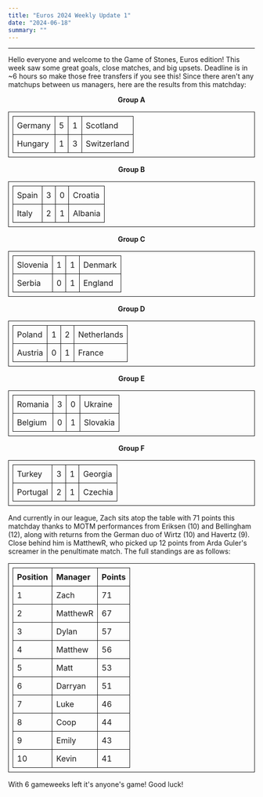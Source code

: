 ```yaml
---
title: "Euros 2024 Weekly Update 1"
date: "2024-06-18"
summary: ""
---
```


<style>
table, th, td {
    table-layout: fixed;
    border-collapse: collapse;
    border: 1px solid;
    padding: 0.5rem;
    margin-left: auto;
    margin-right: auto;
}
.center-bold {
    text-align: center;
    font-weight: bold;
}
</style>

---

Hello everyone and welcome to the Game of Stones, Euros edition! This week saw some great goals, close matches, and big upsets. Deadline is in ~6 hours so make those free transfers if you see this! Since there aren't any matchups between us managers, here are the results from this matchday:

<p class="center-bold">Group A</p>

|         |     |     |             |
| :------ | :-- | :-- | :---------- |
| Germany | 5   | 1   | Scotland    |
| Hungary | 1   | 3   | Switzerland |

<p class="center-bold">Group B</p>

|       |     |     |         |
| :---- | :-- | :-- | :------ |
| Spain | 3   | 0   | Croatia |
| Italy | 2   | 1   | Albania |

<p class="center-bold">Group C</p>

|          |     |     |         |
| :------- | :-- | :-- | :------ |
| Slovenia | 1   | 1   | Denmark |
| Serbia   | 0   | 1   | England |

<p class="center-bold">Group D</p>

|         |     |     |             |
| :------ | :-- | :-- | :---------- |
| Poland  | 1   | 2   | Netherlands |
| Austria | 0   | 1   | France      |

<p class="center-bold">Group E</p>

|         |     |     |          |
| :------ | :-- | :-- | :------- |
| Romania | 3   | 0   | Ukraine  |
| Belgium | 0   | 1   | Slovakia |

<p class="center-bold">Group F</p>

|          |     |     |         |
| :------- | :-- | :-- | :------ |
| Turkey   | 3   | 1   | Georgia |
| Portugal | 2   | 1   | Czechia |

And currently in our league, Zach sits atop the table with 71 points this matchday thanks to MOTM performances from Eriksen (10) and Bellingham (12), along with returns from the German duo of Wirtz (10) and Havertz (9). Close behind him is MatthewR, who picked up 12 points from Arda Guler's screamer in the penultimate match. The full standings are as follows:

| Position | Manager  | Points |
| :------- | :------- | :----- |
| 1        | Zach     | 71     |
| 2        | MatthewR | 67     |
| 3        | Dylan    | 57     |
| 4        | Matthew  | 56     |
| 5        | Matt     | 53     |
| 6        | Darryan  | 51     |
| 7        | Luke     | 46     |
| 8        | Coop     | 44     |
| 9        | Emily    | 43     |
| 10       | Kevin    | 41     |

With 6 gameweeks left it's anyone's game! Good luck!
